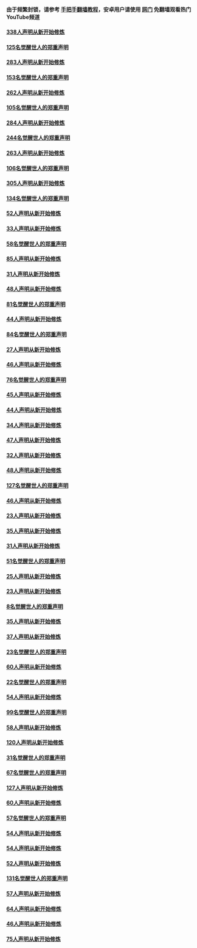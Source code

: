 #### 由于频繁封锁，请参考 [手把手翻墙教程](https://github.com/gfw-breaker/guides/wiki/)，安卓用户请使用 [网门](https://github.com/gfw-breaker/nogfw/blob/master/dl.md?t=04240000) 免翻墙观看热门YouTube频道 

#### [338人声明从新开始修炼](../pages/91/423540.md?t=04240000) 

#### [125名觉醒世人的郑重声明](../pages/91/423539.md?t=04240000) 

#### [283人声明从新开始修炼](../pages/91/423296.md?t=04240000) 

#### [153名觉醒世人的郑重声明](../pages/91/423295.md?t=04240000) 

#### [262人声明从新开始修炼](../pages/91/423004.md?t=04240000) 

#### [105名觉醒世人的郑重声明](../pages/91/423003.md?t=04240000) 

#### [284人声明从新开始修炼](../pages/91/422707.md?t=04240000) 

#### [244名觉醒世人的郑重声明](../pages/91/422706.md?t=04240000) 

#### [263人声明从新开始修炼](../pages/91/422553.md?t=04240000) 

#### [106名觉醒世人的郑重声明](../pages/91/422552.md?t=04240000) 

#### [305人声明从新开始修炼](../pages/91/422153.md?t=04240000) 

#### [134名觉醒世人的郑重声明](../pages/91/422152.md?t=04240000) 

#### [52人声明从新开始修炼](../pages/91/421846.md?t=04240000) 

#### [33人声明从新开始修炼](../pages/91/421804.md?t=04240000) 

#### [58名觉醒世人的郑重声明](../pages/91/421845.md?t=04240000) 

#### [85人声明从新开始修炼](../pages/91/421769.md?t=04240000) 

#### [31人声明从新开始修炼](../pages/91/421763.md?t=04240000) 

#### [48人声明从新开始修炼](../pages/91/421605.md?t=04240000) 

#### [81名觉醒世人的郑重声明](../pages/91/421656.md?t=04240000) 

#### [44人声明从新开始修炼](../pages/91/421544.md?t=04240000) 

#### [84名觉醒世人的郑重声明](../pages/91/421543.md?t=04240000) 

#### [27人声明从新开始修炼](../pages/91/421465.md?t=04240000) 

#### [46人声明从新开始修炼](../pages/91/421454.md?t=04240000) 

#### [76名觉醒世人的郑重声明](../pages/91/421453.md?t=04240000) 

#### [45人声明从新开始修炼](../pages/91/421452.md?t=04240000) 

#### [44人声明从新开始修炼](../pages/91/421422.md?t=04240000) 

#### [34人声明从新开始修炼](../pages/91/421322.md?t=04240000) 

#### [47人声明从新开始修炼](../pages/91/421264.md?t=04240000) 

#### [32人声明从新开始修炼](../pages/91/421225.md?t=04240000) 

#### [48人声明从新开始修炼](../pages/91/421202.md?t=04240000) 

#### [127名觉醒世人的郑重声明](../pages/91/421224.md?t=04240000) 

#### [46人声明从新开始修炼](../pages/91/421203.md?t=04240000) 

#### [23人声明从新开始修炼](../pages/91/421138.md?t=04240000) 

#### [35人声明从新开始修炼](../pages/91/421122.md?t=04240000) 

#### [31人声明从新开始修炼](../pages/91/421081.md?t=04240000) 

#### [51名觉醒世人的郑重声明](../pages/91/421080.md?t=04240000) 

#### [25人声明从新开始修炼](../pages/91/421020.md?t=04240000) 

#### [23人声明从新开始修炼](../pages/91/420884.md?t=04240000) 

#### [8名觉醒世人的郑重声明](../pages/91/420883.md?t=04240000) 

#### [35人声明从新开始修炼](../pages/91/420809.md?t=04240000) 

#### [37人声明从新开始修炼](../pages/91/420766.md?t=04240000) 

#### [23名觉醒世人的郑重声明](../pages/91/420765.md?t=04240000) 

#### [60人声明从新开始修炼](../pages/91/420727.md?t=04240000) 

#### [22名觉醒世人的郑重声明](../pages/91/420726.md?t=04240000) 

#### [54人声明从新开始修炼](../pages/91/420529.md?t=04240000) 

#### [99名觉醒世人的郑重声明](../pages/91/420528.md?t=04240000) 

#### [58人声明从新开始修炼](../pages/91/420198.md?t=04240000) 

#### [120人声明从新开始修炼](../pages/91/420141.md?t=04240000) 

#### [31名觉醒世人的郑重声明](../pages/91/420197.md?t=04240000) 

#### [67名觉醒世人的郑重声明](../pages/91/420140.md?t=04240000) 

#### [127人声明从新开始修炼](../pages/91/420082.md?t=04240000) 

#### [60人声明从新开始修炼](../pages/91/420081.md?t=04240000) 

#### [57名觉醒世人的郑重声明](../pages/91/420080.md?t=04240000) 

#### [54人声明从新开始修炼](../pages/91/419533.md?t=04240000) 

#### [54人声明从新开始修炼](../pages/91/419532.md?t=04240000) 

#### [52人声明从新开始修炼](../pages/91/419531.md?t=04240000) 

#### [131名觉醒世人的郑重声明](../pages/91/419530.md?t=04240000) 

#### [57人声明从新开始修炼](../pages/91/419430.md?t=04240000) 

#### [64人声明从新开始修炼](../pages/91/419429.md?t=04240000) 

#### [46人声明从新开始修炼](../pages/91/419428.md?t=04240000) 

#### [75人声明从新开始修炼](../pages/91/419427.md?t=04240000) 

